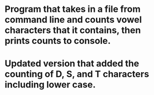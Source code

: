 # Program that takes in a file from command line and counts vowel characters that it contains, then prints counts to console.
# Updated version that added the counting of D, S, and T characters including lower case.
